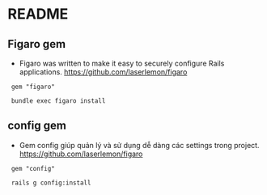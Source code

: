 # README

## Figaro gem
- Figaro was written to make it easy to securely configure Rails applications.
 https://github.com/laserlemon/figaro
 ```
  gem "figaro"

  bundle exec figaro install
 ```

 ## config gem
 - Gem config giúp quản lý và sử dụng dễ dàng các settings trong project.
  https://github.com/laserlemon/figaro
  ```
   gem "config"

   rails g config:install
  ```
